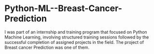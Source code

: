 # Python-ML--Breast-Cancer-Prediction
I was part of an internship and training program that focused on Python Machine Learning, involving structured training sessions followed by the successful completion of  assigned projects in the field. The project of Breast cancer Prediction was one of them.
